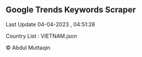 

## Google Trends Keywords Scraper 
 
Last Update 04-04-2023 , 04:51:28

Country List :
VIETNAM.json



© Abdul Muttaqin 
